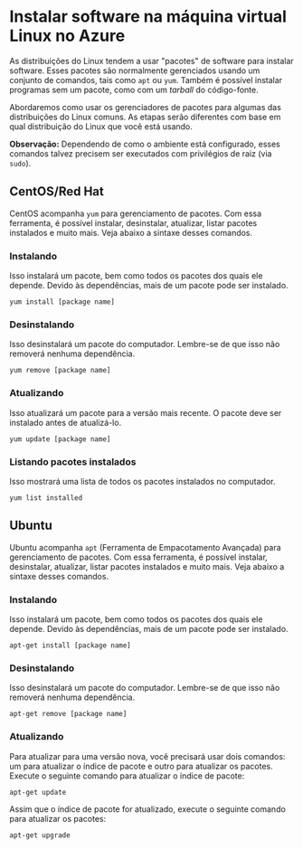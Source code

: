 <properties urlDisplayName="Install software on VM" pageTitle="Instalar o software em uma m&aacute;quina virtual Linux - Azure" metaKeywords="" description="Saiba como instalar software na sua m&aacute;quina virtual Linux no Azure usando CentOS/Red Hat ou Ubuntu." metaCanonical="" services="virtual-machines" documentationCenter="" title="Instalar software na m&aacute;quina virtual Linux no Azure" authors="timlt" solutions="" manager="timlt" editor="" />

<tags ms.service="virtual-machines" ms.workload="infrastructure-services" ms.tgt_pltfrm="vm-linux" ms.devlang="na" ms.topic="article" ms.date="01/01/1900" ms.author="timlt" />

# Instalar software na máquina virtual Linux no Azure

As distribuições do Linux tendem a usar "pacotes" de software para instalar software. Esses pacotes são normalmente gerenciados usando um conjunto de comandos, tais como `apt` ou `yum`. Também é possível instalar programas sem um pacote, como com um *tarball* do código-fonte.

Abordaremos como usar os gerenciadores de pacotes para algumas das distribuições do Linux comuns. As etapas serão diferentes com base em qual distribuição do Linux que você está usando.

**Observação:** Dependendo de como o ambiente está configurado, esses comandos talvez precisem ser executados com privilégios de raiz (via `sudo`).

## CentOS/Red Hat

CentOS acompanha `yum` para gerenciamento de pacotes. Com essa ferramenta, é possível instalar, desinstalar, atualizar, listar pacotes instalados e muito mais. Veja abaixo a sintaxe desses comandos.

### Instalando

Isso instalará um pacote, bem como todos os pacotes dos quais ele depende. Devido às dependências, mais de um pacote pode ser instalado.

    yum install [package name]

### Desinstalando

Isso desinstalará um pacote do computador. Lembre-se de que isso não removerá nenhuma dependência.

    yum remove [package name]

### Atualizando

Isso atualizará um pacote para a versão mais recente. O pacote deve ser instalado antes de atualizá-lo.

    yum update [package name]

### Listando pacotes instalados

Isso mostrará uma lista de todos os pacotes instalados no computador.

    yum list installed

## Ubuntu

Ubuntu acompanha `apt` (Ferramenta de Empacotamento Avançada) para gerenciamento de pacotes. Com essa ferramenta, é possível instalar, desinstalar, atualizar, listar pacotes instalados e muito mais. Veja abaixo a sintaxe desses comandos.

### Instalando

Isso instalará um pacote, bem como todos os pacotes dos quais ele depende. Devido às dependências, mais de um pacote pode ser instalado.

    apt-get install [package name]

### Desinstalando

Isso desinstalará um pacote do computador. Lembre-se de que isso não removerá nenhuma dependência.

    apt-get remove [package name]

### Atualizando

Para atualizar para uma versão nova, você precisará usar dois comandos: um para atualizar o índice de pacote e outro para atualizar os pacotes. Execute o seguinte comando para atualizar o índice de pacote:

    apt-get update

Assim que o índice de pacote for atualizado, execute o seguinte comando para atualizar os pacotes:

    apt-get upgrade
